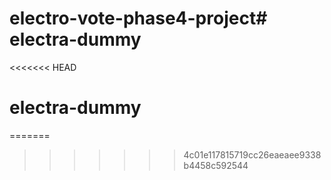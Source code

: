 # electro-vote-phase4-project# electra-dummy
<<<<<<< HEAD
# electra-dummy
=======
>>>>>>> 4c01e117815719cc26eaeaee9338b4458c592544

